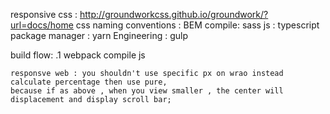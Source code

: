 responsive css : http://groundworkcss.github.io/groundwork/?url=docs/home
css naming conventions : BEM  compile: sass
js : typescript
package manager : yarn
Engineering : gulp


build flow:
    .1 webpack compile js

    responsve web : you shouldn't use specific px on wrao instead calculate percentage then use pure,
    because if as above , when you view smaller , the center will displacement and display scroll bar;
